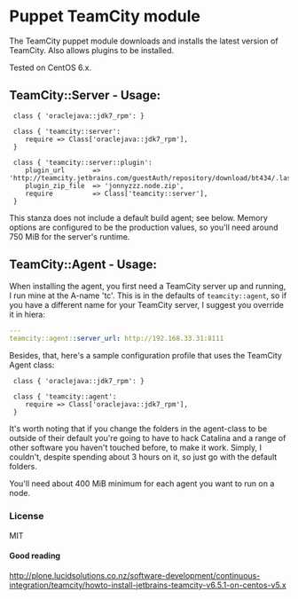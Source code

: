 # Puppet TeamCity module

The TeamCity puppet module downloads and installs the latest version of TeamCity.
Also allows plugins to be installed. 

Tested on CentOS 6.x.

## TeamCity::Server - Usage:


```puppet
 class { 'oraclejava::jdk7_rpm': }
 
 class { 'teamcity::server':
    require => Class['oraclejava::jdk7_rpm'],
 }

 class { 'teamcity::server::plugin':
    plugin_url       => 'http://teamcity.jetbrains.com/guestAuth/repository/download/bt434/.lastSuccessful/jonnyzzz.node.zip',
    plugin_zip_file  => 'jonnyzzz.node.zip',
    require          => Class['teamcity::server'],
 }
```

This stanza does not include a default build agent; see below. Memory options
are configured to be the production values, so you'll need around 750 MiB for
the server's runtime.

## TeamCity::Agent - Usage:

When installing the agent, you first need a TeamCity server up and running, I
run mine at the A-name 'tc'. This is in the defaults of `teamcity::agent`, so if
you have a different name for your TeamCity server, I suggest you override it in
hiera:

```yaml
---
teamcity::agent::server_url: http://192.168.33.31:8111
```

Besides, that, here's a sample configuration profile that uses the TeamCity
Agent class:

```puppet
 class { 'oraclejava::jdk7_rpm': }
 
 class { 'teamcity::agent':
    require => Class['oraclejava::jdk7_rpm'],
 }
```

It's worth noting that if you change the folders in the agent-class to be
outside of their default you're going to have to hack Catalina and a range of
other software you haven't touched before, to make it work. Simply, I couldn't,
despite spending about 3 hours on it, so just go with the default folders.

You'll need about 400 MiB minimum for each agent you want to run on a node.

### License

MIT


#### Good reading

http://plone.lucidsolutions.co.nz/software-development/continuous-integration/teamcity/howto-install-jetbrains-teamcity-v6.5.1-on-centos-v5.x
